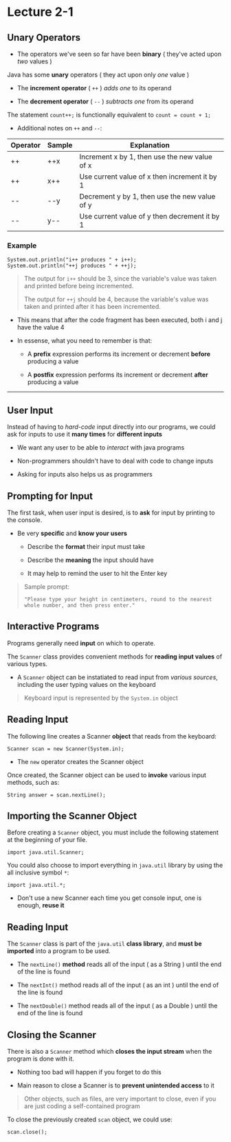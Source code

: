 # Lecture 2-1

## Unary Operators

+ The operators we've seen so far have been **binary** ( they've acted upon *two* values )

Java has some **unary** operators ( they act upon only *one* value )

+ The **increment operator** ( `++` ) *adds one* to its operand

+ The **decrement operator** ( `--` ) *subtracts one* from its operand

The statement `count++;` is functionally equivalent to `count = count + 1;`

+ Additional notes on `++` and `--`:

Operator | Sample | Explanation
---------|--------|------------
++ | ++x | Increment x by 1, then use the new value of x
++ | x++ | Use current value of x then increment it by 1
-- | --y | Decrement y by 1, then use the new value of y
-- | y-- | Use current value of y then decrement it by 1

### Example

``` int i = 3, j = 3;
System.out.println("i++ produces " + i++);
System.out.println("++j produces " + ++j);
```

> The output for `i++` should be 3, since the variable's value was taken and printed before being incremented.
>
> The output for `++j` should be 4, because the variable's value was taken and printed after it has been incremented.

+ This means that after the code fragment has been executed, both i and j have the value 4

+ In essense, what you need to remember is that:

  + A **prefix** expression performs its increment or decrement **before** producing a value

  + A **postfix** expression performs its increment or decrement **after** producing a value

---

## User Input

Instead of having to *hard-code* input directly into our programs, we could ask for inputs to use it **many times** for **different inputs**

+ We want any user to be able to *interact* with java programs

+ Non-programmers shouldn't have to deal with code to change inputs

+ Asking for inputs also helps us as programmers

## Prompting for Input

The first task, when user input is desired, is to **ask** for input by printing to the console.

+ Be very **specific** and **know your users**

  + Describe the **format** their input must take

  + Describe the **meaning** the input should have

  + It may help to remind the user to hit the Enter key

> Sample prompt:
>
> `"Please type your height in centimeters, round to the nearest whole number, and then press enter."`

## Interactive Programs

Programs generally need **input** on which to operate.

The `Scanner` class provides convenient methods for **reading input values** of various types.

+ A `Scanner` object can be instatiated to read input from *various sources*, including the user typing values on the keyboard

> Keyboard input is represented by the `System.in` object

## Reading  Input

The following line creates a Scanner **object** that reads from the keyboard:

`Scanner scan = new Scanner(System.in);`

+ The `new` operator creates the Scanner object

Once created, the Scanner object can be used to **invoke** various input methods, such as:

`String answer = scan.nextLine();`

## Importing the Scanner Object

Before creating a `Scanner` object, you must include the following statement at the beginning of your file.

`import java.util.Scanner;`

You could also choose to import everything in `java.util` library by using the all inclusive symbol `*`:

`import java.util.*;`

+ Don't use a new Scanner each time you get console input, one is enough, **reuse it**

## Reading Input

The `Scanner` class is part of the `java.util` **class library**, and **must be imported** into a program to be used.

+ The `nextLine()` **method** reads all of the input ( as a String ) until the end of the line is found

+ The `nextInt()` method reads all of the input ( as an int ) until the end of the line is found

+ The `nextDouble()` method reads all of the input ( as a Double ) until the end of the line is found

## Closing the Scanner

There is also a `Scanner` method which **closes the input stream** when the program is done with it.

+ Nothing too bad will happen if you forget to do this

+ Main reason to close a Scanner is to **prevent unintended access** to it

> Other objects, such as files, are very important to close, even if you are just coding a self-contained program

To close the previously created `scan` object, we could use:

`scan.close();`
